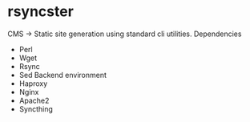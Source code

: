 # rsyncster
CMS -> Static site generation using standard cli utilities.
Dependencies
* Perl
* Wget
* Rsync
* Sed
Backend environment 
* Haproxy
* Nginx
* Apache2
* Syncthing
